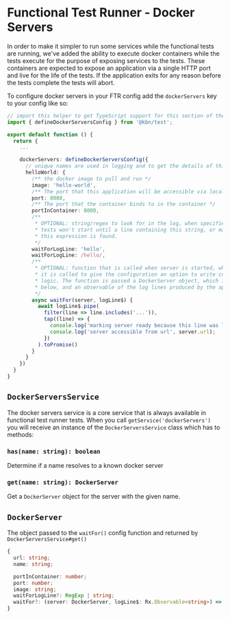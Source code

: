 # Functional Test Runner - Docker Servers

In order to make it simpler to run some services while the functional tests are running, we've added the ability to execute docker containers while the tests execute for the purpose of exposing services to the tests. These containers are expected to expose an application via a single HTTP port and live for the life of the tests. If the application exits for any reason before the tests complete the tests will abort.

To configure docker servers in your FTR config add the `dockerServers` key to your config like so:

```ts
// import this helper to get TypeScript support for this section of the config
import { defineDockerServersConfig } from '@kbn/test';

export default function () {
  return {
    ...

    dockerServers: defineDockerServersConfig({
      // unique names are used in logging and to get the details of this server in the tests
      helloWorld: {
        /** the docker image to pull and run */
        image: 'hello-world',
        /** The port that this application will be accessible via locally */
        port: 8080,
        /** The port that the container binds to in the container */
        portInContainer: 8080,
        /**
         * OPTIONAL: string/regex to look for in the log, when specified the
         * tests won't start until a line containing this string, or matching
         * this expression is found.
         */
        waitForLogLine: 'hello',
        waitForLogLine: /hello/,
        /**
         * OPTIONAL: function that is called when server is started, when defined
         * it is called to give the configuration an option to write custom delay
         * logic. The function is passed a DockerServer object, which is described
         * below, and an observable of the log lines produced by the application
         */
        async waitFor(server, logLine$) {
          await logLine$.pipe(
            filter(line => line.includes('...')),
            tap((line) => {
              console.log('marking server ready because this line was logged:', line);
              console.log('server accessible from url', server.url);
            })
          ).toPromise()
        }
      }
    })
  }
}
```

## `DockerServersService`

The docker servers service is a core service that is always available in functional test runner tests. When you call `getService('dockerServers')` you will receive an instance of the `DockerServersService` class which has to methods:

### `has(name: string): boolean`

Determine if a name resolves to a known docker server


### `get(name: string): DockerServer`

Get a `DockerServer` object for the server with the given name.


## `DockerServer`

The object passed to the `waitFor()` config function and returned by `DockerServersService#get()`

```ts
{
  url: string;
  name: string;

  portInContainer: number;
  port: number;
  image: string;
  waitForLogLine?: RegExp | string;
  waitFor?: (server: DockerServer, logLine$: Rx.Observable<string>) => Promise<boolean>;
}
```
